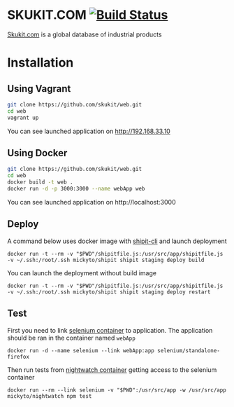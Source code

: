 SKUKIT.COM [![Build Status](https://travis-ci.org/skukit/web.svg?branch=master)](https://travis-ci.org/skukit/web)
==========

[Skukit.com](http://skukit.com) is a global database of industrial products


# Installation

## Using Vagrant

```sh
git clone https://github.com/skukit/web.git
cd web
vagrant up
```
You can see launched application on http://192.168.33.10

## Using Docker

```sh
git clone https://github.com/skukit/web.git
cd web
docker build -t web .
docker run -d -p 3000:3000 --name webApp web
```

You can see launched application on http://localhost:3000

## Deploy


A command below uses docker image with [shipit-cli](https://github.com/shipitjs/shipit) and launch deployment

```
docker run -t --rm -v "$PWD"/shipitfile.js:/usr/src/app/shipitfile.js -v ~/.ssh:/root/.ssh mickyto/shipit shipit staging deploy build
```
You can launch the deployment without build image

```
docker run -t --rm -v "$PWD"/shipitfile.js:/usr/src/app/shipitfile.js -v ~/.ssh:/root/.ssh mickyto/shipit shipit staging deploy restart
```

## Test

First you need to link [selenium container](https://hub.docker.com/r/selenium/standalone-firefox/) to application. The application should be ran in the container named `webApp`   

```
docker run -d --name selenium --link webApp:app selenium/standalone-firefox
```

Then run tests from [nightwatch container](https://hub.docker.com/r/mickyto/nightwatch/) getting access to the selenium container

```
docker run --rm --link selenium -v "$PWD":/usr/src/app -w /usr/src/app mickyto/nightwatch npm test
```


